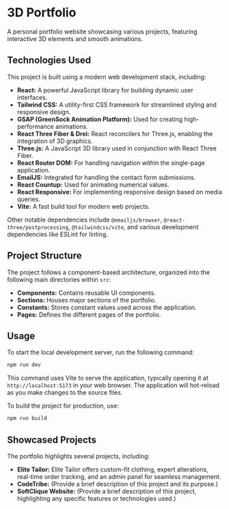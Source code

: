 # 3D Portfolio

A personal portfolio website showcasing various projects, featuring interactive 3D elements and smooth animations.

## Technologies Used

This project is built using a modern web development stack, including:

-   **React:** A powerful JavaScript library for building dynamic user interfaces.
-   **Tailwind CSS:** A utility-first CSS framework for streamlined styling and responsive design.
-   **GSAP (GreenSock Animation Platform):** Used for creating high-performance animations.
-   **React Three Fiber & Drei:** React reconcilers for Three.js, enabling the integration of 3D graphics.
-   **Three.js:** A JavaScript 3D library used in conjunction with React Three Fiber.
-   **React Router DOM:** For handling navigation within the single-page application.
-   **EmailJS:** Integrated for handling the contact form submissions.
-   **React Countup:** Used for animating numerical values.
-   **React Responsive:** For implementing responsive design based on media queries.
-   **Vite:** A fast build tool for modern web projects.

Other notable dependencies include `@emailjs/browser`, `@react-three/postprocessing`, `@tailwindcss/vite`, and various development dependencies like ESLint for linting.

## Project Structure

The project follows a component-based architecture, organized into the following main directories within `src`:

-   **Components:** Contains reusable UI components.
-   **Sections:** Houses major sections of the portfolio.
-   **Constants:** Stores constant values used across the application.
-   **Pages:** Defines the different pages of the portfolio.


## Usage

To start the local development server, run the following command:

```bash
npm run dev 
```

This command uses Vite to serve the application, typically opening it at `http://localhost:5173` in your web browser. The application will hot-reload as you make changes to the source files.

To build the project for production, use:

```bash
npm run build
```

## Showcased Projects

The portfolio highlights several projects, including:

-   **Elite Tailor:** Elite Tailor offers custom-fit clothing, expert alterations, real-time order tracking, and an admin panel for seamless management.
-   **CodeTribe:** (Provide a brief description of this project and its purpose.)
-   **SoftClique Website:** (Provide a brief description of this project, highlighting any specific features or technologies used.)


